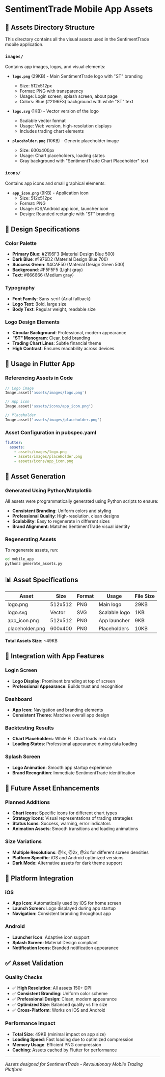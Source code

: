 # SentimentTrade Mobile App Assets

## 📁 Assets Directory Structure

This directory contains all the visual assets used in the SentimentTrade mobile application.

### `images/`
Contains app images, logos, and visual elements:

- **`logo.png`** (29KB) - Main SentimentTrade logo with "ST" branding
  - Size: 512x512px
  - Format: PNG with transparency
  - Usage: Login screen, splash screen, about page
  - Colors: Blue (#2196F3) background with white "ST" text

- **`logo.svg`** (1KB) - Vector version of the logo
  - Scalable vector format
  - Usage: Web version, high-resolution displays
  - Includes trading chart elements

- **`placeholder.png`** (10KB) - Generic placeholder image
  - Size: 600x400px
  - Usage: Chart placeholders, loading states
  - Gray background with "SentimentTrade Chart Placeholder" text

### `icons/`
Contains app icons and small graphical elements:

- **`app_icon.png`** (9KB) - Application icon
  - Size: 512x512px
  - Format: PNG
  - Usage: iOS/Android app icon, launcher icon
  - Design: Rounded rectangle with "ST" branding

## 🎨 Design Specifications

### Color Palette
- **Primary Blue**: #2196F3 (Material Design Blue 500)
- **Dark Blue**: #1976D2 (Material Design Blue 700)
- **Success Green**: #4CAF50 (Material Design Green 500)
- **Background**: #F5F5F5 (Light gray)
- **Text**: #666666 (Medium gray)

### Typography
- **Font Family**: Sans-serif (Arial fallback)
- **Logo Text**: Bold, large size
- **Body Text**: Regular weight, readable size

### Logo Design Elements
- **Circular Background**: Professional, modern appearance
- **"ST" Monogram**: Clear, bold branding
- **Trading Chart Lines**: Subtle financial theme
- **High Contrast**: Ensures readability across devices

## 📱 Usage in Flutter App

### Referencing Assets in Code
```dart
// Logo image
Image.asset('assets/images/logo.png')

// App icon
Image.asset('assets/icons/app_icon.png')

// Placeholder
Image.asset('assets/images/placeholder.png')
```

### Asset Configuration in pubspec.yaml
```yaml
flutter:
  assets:
    - assets/images/logo.png
    - assets/images/placeholder.png
    - assets/icons/app_icon.png
```

## 🔧 Asset Generation

### Generated Using Python/Matplotlib
All assets were programmatically generated using Python scripts to ensure:
- **Consistent Branding**: Uniform colors and styling
- **Professional Quality**: High-resolution, clean designs
- **Scalability**: Easy to regenerate in different sizes
- **Brand Alignment**: Matches SentimentTrade visual identity

### Regenerating Assets
To regenerate assets, run:
```bash
cd mobile_app
python3 generate_assets.py
```

## 📊 Asset Specifications

| Asset | Size | Format | Usage | File Size |
|-------|------|--------|-------|-----------|
| logo.png | 512x512 | PNG | Main logo | 29KB |
| logo.svg | Vector | SVG | Scalable logo | 1KB |
| app_icon.png | 512x512 | PNG | App launcher | 9KB |
| placeholder.png | 600x400 | PNG | Placeholders | 10KB |

**Total Assets Size**: ~49KB

## 🎯 Integration with App Features

### Login Screen
- **Logo Display**: Prominent branding at top of screen
- **Professional Appearance**: Builds trust and recognition

### Dashboard
- **App Icon**: Navigation and branding elements
- **Consistent Theme**: Matches overall app design

### Backtesting Results
- **Chart Placeholders**: While FL Chart loads real data
- **Loading States**: Professional appearance during data loading

### Splash Screen
- **Logo Animation**: Smooth app startup experience
- **Brand Recognition**: Immediate SentimentTrade identification

## 🚀 Future Asset Enhancements

### Planned Additions
- **Chart Icons**: Specific icons for different chart types
- **Strategy Icons**: Visual representations of trading strategies
- **Status Icons**: Success, warning, error indicators
- **Animation Assets**: Smooth transitions and loading animations

### Size Variations
- **Multiple Resolutions**: @1x, @2x, @3x for different screen densities
- **Platform Specific**: iOS and Android optimized versions
- **Dark Mode**: Alternative assets for dark theme support

## 📱 Platform Integration

### iOS
- **App Icon**: Automatically used by iOS for home screen
- **Launch Screen**: Logo displayed during app startup
- **Navigation**: Consistent branding throughout app

### Android
- **Launcher Icon**: Adaptive icon support
- **Splash Screen**: Material Design compliant
- **Notification Icons**: Branded notification appearance

## ✅ Asset Validation

### Quality Checks
- ✅ **High Resolution**: All assets 150+ DPI
- ✅ **Consistent Branding**: Uniform color scheme
- ✅ **Professional Design**: Clean, modern appearance
- ✅ **Optimized Size**: Balanced quality vs file size
- ✅ **Cross-Platform**: Works on iOS and Android

### Performance Impact
- **Total Size**: 49KB (minimal impact on app size)
- **Loading Speed**: Fast loading due to optimized compression
- **Memory Usage**: Efficient PNG compression
- **Caching**: Assets cached by Flutter for performance

---

*Assets designed for SentimentTrade - Revolutionary Mobile Trading Platform*
